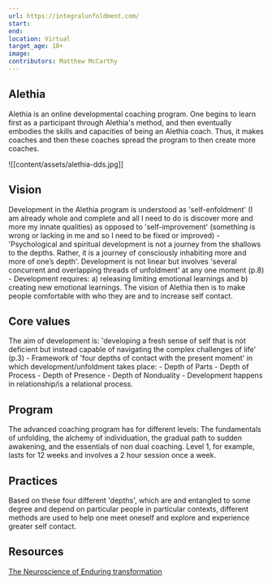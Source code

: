 ```yaml
---
url: https://integralunfoldment.com/
start: 
end: 
location: Virtual
target_age: 18+
image: 
contributors: Matthew McCarthy
---
```


## Alethia 

Alethia is an online developmental coaching program. One begins to learn first as a participant through Alethia's method, and then eventually embodies the skills and capacities of being an Alethia coach. Thus, it makes coaches and then these coaches spread the program to then create more coaches. 

![[content/assets/alethia-dds.jpg]]

## Vision  

Development in the Alethia program is understood as 'self-enfoldment' (I am already whole and complete and all I need to do is discover more and more my innate qualities) as opposed to 'self-improvement' (something is wrong or lacking in me and so I need to be fixed or improved) - 'Psychological and spiritual development is not a journey from the shallows to the depths. Rather, it is a journey of consciously inhabiting more and more of one’s depth'. Development is not linear but involves 'several concurrent and overlapping threads of unfoldment' at any one moment (p.8) - Development requires: a) releasing limiting emotional learnings and b) creating new emotional learnings. The vision of Alethia then is to make people comfortable with who they are and to increase self contact. 

## Core values 

The aim of development is: 'developing a fresh sense of self that is not deficient but instead capable of navigating the complex challenges of life' (p.3) - Framework of 'four depths of contact with the present moment' in which development/unfoldment takes place: - Depth of Parts - Depth of Process - Depth of Presence - Depth of Nonduality - Development happens in relationship/is a relational process.

## Program

The advanced coaching program has for different levels: The fundamentals of unfolding, the alchemy of individuation, the gradual path to sudden awakening, and the essentials of non dual coaching. Level 1, for example, lasts for 12 weeks and involves a 2 hour session once a week. 

## Practices 

Based on these four different 'depths', which are and entangled to some degree and depend on particular people in particular contexts, different methods are used to help one meet oneself and explore and experience greater self contact. 

## Resources 

[The Neuroscience of Enduring transformation](https://libraryofprofessionalcoaching.com/wp-app/wp-content/uploads/2021/06/Steve-March.-The-Neuroscience-of-Enduring-Transformation-V3-final.pdf)